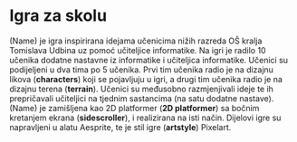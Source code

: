 # Igra za skolu
(Name) je igra inspirirana idejama učenicima nižih razreda OŠ kralja Tomislava Udbina uz pomoć učiteljice informatike. Na igri je radilo 10 učenika dodatne nastavne iz informatike i učiteljica informatike. Učenici su podijeljeni u dva tima po 5 učenika. Prvi tim učenika radio je na dizajnu likova (__characters__) koji se pojavljuju u igri, a drugi tim učenika radio je na dizajnu terena (__terrain__). Učenici su međusobno razmjenjivali ideje te ih prepričavali učiteljici na tjednim sastancima (na satu dodatne nastave).
(Name) je zamišljena kao 2D platformer (__2D platformer__) sa bočnim kretanjem ekrana (__sidescroller__), i realizirana na isti način. Dijelovi igre su napravljeni u alatu Aesprite, te je stil igre (__artstyle__) Pixelart.
